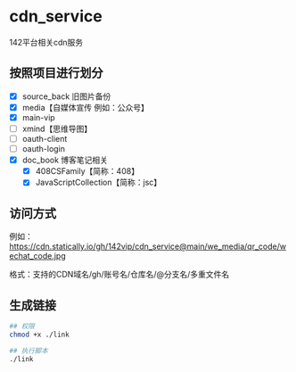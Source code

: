 # cdn_service

142平台相关cdn服务


## 按照项目进行划分

- [x] source_back 旧图片备份
- [x] media【自媒体宣传 例如：公众号】
- [x] main-vip
- [ ] xmind【思维导图】
- [ ] oauth-client
- [ ] oauth-login
- [x] doc_book 博客笔记相关
  - [x] 408CSFamily【简称：408】
  - [x] JavaScriptCollection【简称：jsc】

## 访问方式

例如：https://cdn.statically.io/gh/142vip/cdn_service@main/we_media/qr_code/wechat_code.jpg


格式：支持的CDN域名/gh/账号名/仓库名/@分支名/多重文件名


## 生成链接

```bash
## 权限
chmod +x ./link

## 执行脚本
./link

```